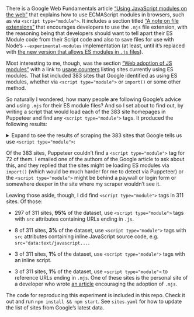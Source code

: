 There is a Google Web Fundamentals article [“Using JavaScript modules on the web”](https://developers.google.com/web/fundamentals/primers/modules) that explains how to use ECMAScript modules in browsers, such as via `<script type="module">`. It includes a section titled [“A note on file extensions”](https://developers.google.com/web/fundamentals/primers/modules#mjs) that encourages developers to use the `.mjs` file extension, with the reasoning being that developers should want to tell apart their ES Module code from their Script code and also to save files for use with Node’s `--experimental-modules` implementation (at least, until it’s replaced with [the new version that allows ES modules in `.js` files](https://github.com/nodejs/modules#current-efforts)).

Most interesting to me, though, was the section [“Web adoption of JS modules”](https://developers.google.com/web/fundamentals/primers/modules#adoption) with a link to [usage counters](https://www.chromestatus.com/metrics/feature/timeline/popularity/2062) listing sites currently using ES modules. That list included 383 sites that Google identified as using ES modules, whether via `<script type="module">` or `import()` or some other method.

So naturally I wondered, how many people are following Google’s advice and using `.mjs` for their ES module files? And so I set about to find out, by writing a script that would load each of the 383 site homepages in Puppeteer and find any `<script type="module">` tags. It produced the following results:

<p><details>

<summary>Expand to see the results of scraping the 383 sites that Google tells us use <code>&lt;script type="module"&gt;</code>:</summary>

  - http://abcdefg123.pixnet.net/

    - `<script src="http://pixgame-asset.pixfs.net/js/v1.5.1/pixgame--modern.min.js" type="module"></script>`

  - http://amypuipui.pixnet.net/

    - `<script src="http://pixgame-asset.pixfs.net/js/v1.5.1/pixgame--modern.min.js" type="module"></script>`

  - http://area51store.co.nz/

    - `<script type="module" src="//cdn.shopify.com/s/files/1/2500/8302/t/5/assets/app.89aded29.js"></script>`

  - http://bosstwo420.pixnet.net/

    - `<script src="https://pixgame-asset.pixfs.net/js/v1.5.1/pixgame--modern.min.js" type="module"></script>`

  - http://candy16899.pixnet.net/

    - `<script src="http://pixgame-asset.pixfs.net/js/v1.5.1/pixgame--modern.min.js" type="module"></script>`

  - http://checkin.costasur.com/

    - (no `<script type="module">` element found)

  - http://colunas.revistaepoca.globo.com/

    - `<script src="https://ogjs.infoglobo.com.br/32/scripts/video-player.js.pagespeed.ce.EJzsa_0hxA.js" type="module"></script>`
    - `<script src="https://ogjs.infoglobo.com.br/32/scripts/people-teasers.js.pagespeed.ce.GUP1g1_WOE.js" type="module"></script>`
    - `<script src="https://ogjs.infoglobo.com.br/32/scripts/photo-gallery-teasers.js.pagespeed.ce.xNszp-iJ2D.js" type="module"></script>`

  - http://dav0611.pixnet.net/

    - `<script src="http://pixgame-asset.pixfs.net/js/v1.5.1/pixgame--modern.min.js" type="module"></script>`

  - http://elevatedgaming.net/

    - (no `<script type="module">` element found)

  - http://flyfei.pixnet.net/

    - `<script src="http://pixgame-asset.pixfs.net/js/v1.5.1/pixgame--modern.min.js" type="module"></script>`

  - http://fruit888.pixnet.net/

    - `<script src="http://pixgame-asset.pixfs.net/js/v1.5.1/pixgame--modern.min.js" type="module"></script>`

  - http://henryzeng.pixnet.net/

    - `<script src="http://pixgame-asset.pixfs.net/js/v1.5.1/pixgame--modern.min.js" type="module"></script>`

  - http://hotels.wakanow.com/

    - (no `<script type="module">` element found)

  - http://hsuanthony.pixnet.net/

    - `<script src="http://pixgame-asset.pixfs.net/js/v1.5.1/pixgame--modern.min.js" type="module"></script>`

  - http://ii520avon.pixnet.net/

    - `<script src="https://pixgame-asset.pixfs.net/js/v1.5.1/pixgame--modern.min.js" type="module"></script>`

  - http://interactives.indystar.com/

    - (no `<script type="module">` element found)

  - http://joliz.pixnet.net/

    - `<script src="http://pixgame-asset.pixfs.net/js/v1.5.1/pixgame--modern.min.js" type="module"></script>`

  - http://kevinijessi.pixnet.net/

    - `<script src="http://pixgame-asset.pixfs.net/js/v1.5.1/pixgame--modern.min.js" type="module"></script>`

  - http://klol.pixnet.net/

    - `<script src="https://pixgame-asset.pixfs.net/js/v1.5.1/pixgame--modern.min.js" type="module"></script>`

  - http://leafelin.pixnet.net/

    - `<script src="http://pixgame-asset.pixfs.net/js/v1.5.1/pixgame--modern.min.js" type="module"></script>`

  - http://limint.pixnet.net/

    - (no `<script type="module">` element found)

  - http://lissam.pixnet.net/

    - `<script src="http://pixgame-asset.pixfs.net/js/v1.5.1/pixgame--modern.min.js" type="module"></script>`

  - http://lucyloveham.pixnet.net/

    - `<script src="http://pixgame-asset.pixfs.net/js/v1.5.1/pixgame--modern.min.js" type="module"></script>`

  - http://momentyet.pixnet.net/

    - `<script src="http://pixgame-asset.pixfs.net/js/v1.5.1/pixgame--modern.min.js" type="module"></script>`

  - http://on9558.pixnet.net/

    - `<script src="http://pixgame-asset.pixfs.net/js/v1.5.1/pixgame--modern.min.js" type="module"></script>`

  - http://oyummy.pixnet.net/

    - `<script src="http://pixgame-asset.pixfs.net/js/v1.5.1/pixgame--modern.min.js" type="module"></script>`

  - http://pekyta.pixnet.net/

    - `<script src="http://pixgame-asset.pixfs.net/js/v1.5.1/pixgame--modern.min.js" type="module"></script>`

  - http://ronald0527.pixnet.net/

    - `<script src="http://pixgame-asset.pixfs.net/js/v1.5.1/pixgame--modern.min.js" type="module"></script>`

  - http://rubieelffie.pixnet.net/

    - `<script src="http://pixgame-asset.pixfs.net/js/v1.5.1/pixgame--modern.min.js" type="module"></script>`

  - http://starzeroman.pixnet.net/

    - `<script src="https://pixgame-asset.pixfs.net/js/v1.5.1/pixgame--modern.min.js" type="module"></script>`

  - http://tony168324.pixnet.net/

    - `<script src="http://pixgame-asset.pixfs.net/js/v1.5.1/pixgame--modern.min.js" type="module"></script>`

  - http://toyangel.pixnet.net/

    - `<script src="http://pixgame-asset.pixfs.net/js/v1.5.1/pixgame--modern.min.js" type="module"></script>`

  - http://womantalk99.pixnet.net/

    - `<script src="http://pixgame-asset.pixfs.net/js/v1.5.1/pixgame--modern.min.js" type="module"></script>`

  - http://www.6play.fr/

    - `<script type="module" src="/vendors-7d1df4e778.bundle.js"></script>`
    - `<script type="module" src="/main-deb6b393c9.bundle.js"></script>`
    - `<script type="module" src="/client-9eb4ac8de1.bundle.js"></script>`

  - http://www.airbnb.ae/

    - `<script defer="defer" src="https://a0.muscache.com/airbnb/static/client/packages/shims_post_modules.bundle-26fb8add.js" type="module"></script>`

  - http://www.airbnb.at/

    - `<script defer="defer" src="https://a0.muscache.com/airbnb/static/client/packages/shims_post_modules.bundle-26fb8add.js" type="module"></script>`

  - http://www.airbnb.be/

    - `<script defer="" src="https://a0.muscache.com/airbnb/static/packages/shims_post_modules-d108c432.js" type="module"></script>`

  - http://www.airbnb.ca/

    - `<script defer="defer" src="https://a0.muscache.com/airbnb/static/client/packages/shims_post_modules.bundle-26fb8add.js" type="module"></script>`

  - http://www.airbnb.cat/

    - `<script defer="defer" src="https://a0.muscache.com/airbnb/static/client/packages/shims_post_modules.bundle-26fb8add.js" type="module"></script>`

  - http://www.airbnb.ch/

    - `<script defer="" src="https://a0.muscache.com/airbnb/static/packages/shims_post_modules-d108c432.js" type="module"></script>`

  - http://www.airbnb.cl/

    - `<script defer="" src="https://a0.muscache.com/airbnb/static/packages/shims_post_modules-d108c432.js" type="module"></script>`

  - http://www.airbnb.co.cr/

    - `<script defer="defer" src="https://a0.muscache.com/airbnb/static/client/packages/shims_post_modules.bundle-26fb8add.js" type="module"></script>`

  - http://www.airbnb.co.id/

    - `<script defer="defer" src="https://a0.muscache.com/airbnb/static/client/packages/shims_post_modules.bundle-26fb8add.js" type="module"></script>`

  - http://www.airbnb.co.in/

    - `<script defer="defer" src="https://a0.muscache.com/airbnb/static/client/packages/shims_post_modules.bundle-26fb8add.js" type="module"></script>`

  - http://www.airbnb.co.kr/

    - `<script defer="defer" src="https://a0.muscache.com/airbnb/static/client/packages/shims_post_modules.bundle-26fb8add.js" type="module"></script>`

  - http://www.airbnb.co.nz/

    - `<script defer="" src="https://a0.muscache.com/airbnb/static/packages/shims_post_modules-d108c432.js" type="module"></script>`

  - http://www.airbnb.co.uk/

    - `<script defer="" src="https://a0.muscache.com/airbnb/static/packages/shims_post_modules-d108c432.js" type="module"></script>`

  - http://www.airbnb.co.ve/

    - `<script defer="defer" src="https://a0.muscache.com/airbnb/static/client/packages/shims_post_modules.bundle-26fb8add.js" type="module"></script>`

  - http://www.airbnb.com.ar/

    - `<script defer="" src="https://a0.muscache.com/airbnb/static/packages/shims_post_modules-d108c432.js" type="module"></script>`

  - http://www.airbnb.com.au/

    - `<script defer="" src="https://a0.muscache.com/airbnb/static/packages/shims_post_modules-d108c432.js" type="module"></script>`

  - http://www.airbnb.com.br/

    - `<script defer="defer" src="https://a0.muscache.com/airbnb/static/client/packages/shims_post_modules.bundle-26fb8add.js" type="module"></script>`

  - http://www.airbnb.com.co/

    - `<script defer="" src="https://a0.muscache.com/airbnb/static/packages/shims_post_modules-d108c432.js" type="module"></script>`

  - http://www.airbnb.com.hk/

    - `<script defer="defer" src="https://a0.muscache.com/airbnb/static/client/packages/shims_post_modules.bundle-26fb8add.js" type="module"></script>`

  - http://www.airbnb.com.mt/

    - `<script defer="defer" src="https://a0.muscache.com/airbnb/static/client/packages/shims_post_modules.bundle-26fb8add.js" type="module"></script>`

  - http://www.airbnb.com.my/

    - `<script defer="" src="https://a0.muscache.com/airbnb/static/packages/shims_post_modules-d108c432.js" type="module"></script>`

  - http://www.airbnb.com.pe/

    - `<script defer="defer" src="https://a0.muscache.com/airbnb/static/client/packages/shims_post_modules.bundle-26fb8add.js" type="module"></script>`

  - http://www.airbnb.com.sg/

    - `<script defer="" src="https://a0.muscache.com/airbnb/static/packages/shims_post_modules-d108c432.js" type="module"></script>`

  - http://www.airbnb.com.tr/

    - `<script defer="defer" src="https://a0.muscache.com/airbnb/static/client/packages/shims_post_modules.bundle-26fb8add.js" type="module"></script>`

  - http://www.airbnb.com.tw/

    - `<script defer="defer" src="https://a0.muscache.com/airbnb/static/client/packages/shims_post_modules.bundle-26fb8add.js" type="module"></script>`

  - http://www.airbnb.com/

    - `<script defer="defer" src="https://a0.muscache.com/airbnb/static/client/packages/shims_post_modules.bundle-26fb8add.js" type="module"></script>`

  - http://www.airbnb.cz/

    - `<script defer="defer" src="https://a0.muscache.com/airbnb/static/client/packages/shims_post_modules.bundle-26fb8add.js" type="module"></script>`

  - http://www.airbnb.de/

    - `<script defer="" src="https://a0.muscache.com/airbnb/static/packages/shims_post_modules-d108c432.js" type="module"></script>`

  - http://www.airbnb.dk/

    - `<script defer="" src="https://a0.muscache.com/airbnb/static/packages/shims_post_modules-d108c432.js" type="module"></script>`

  - http://www.airbnb.es/

    - `<script defer="defer" src="https://a0.muscache.com/airbnb/static/client/packages/shims_post_modules.bundle-26fb8add.js" type="module"></script>`

  - http://www.airbnb.fi/

    - `<script defer="" src="https://a0.muscache.com/airbnb/static/packages/shims_post_modules-d108c432.js" type="module"></script>`

  - http://www.airbnb.fr/

    - `<script defer="" src="https://a0.muscache.com/airbnb/static/packages/shims_post_modules-d108c432.js" type="module"></script>`

  - http://www.airbnb.gr/

    - `<script defer="defer" src="https://a0.muscache.com/airbnb/static/client/packages/shims_post_modules.bundle-26fb8add.js" type="module"></script>`

  - http://www.airbnb.hu/

    - `<script defer="defer" src="https://a0.muscache.com/airbnb/static/client/packages/shims_post_modules.bundle-26fb8add.js" type="module"></script>`

  - http://www.airbnb.ie/

    - `<script defer="defer" src="https://a0.muscache.com/airbnb/static/client/packages/shims_post_modules.bundle-26fb8add.js" type="module"></script>`

  - http://www.airbnb.it/

    - `<script defer="defer" src="https://a0.muscache.com/airbnb/static/client/packages/shims_post_modules.bundle-26fb8add.js" type="module"></script>`

  - http://www.airbnb.jp/

    - `<script defer="" src="https://a0.muscache.com/airbnb/static/packages/shims_post_modules-d108c432.js" type="module"></script>`

  - http://www.airbnb.mx/

    - `<script defer="defer" src="https://a0.muscache.com/airbnb/static/client/packages/shims_post_modules.bundle-26fb8add.js" type="module"></script>`

  - http://www.airbnb.nl/

    - `<script defer="defer" src="https://a0.muscache.com/airbnb/static/client/packages/shims_post_modules.bundle-26fb8add.js" type="module"></script>`

  - http://www.airbnb.no/

    - `<script defer="defer" src="https://a0.muscache.com/airbnb/static/client/packages/shims_post_modules.bundle-26fb8add.js" type="module"></script>`

  - http://www.airbnb.pl/

    - `<script defer="defer" src="https://a0.muscache.com/airbnb/static/client/packages/shims_post_modules.bundle-26fb8add.js" type="module"></script>`

  - http://www.airbnb.pt/

    - `<script defer="" src="https://a0.muscache.com/airbnb/static/packages/shims_post_modules-d108c432.js" type="module"></script>`

  - http://www.airbnb.ru/

    - `<script defer="defer" src="https://a0.muscache.com/airbnb/static/client/packages/shims_post_modules.bundle-26fb8add.js" type="module"></script>`

  - http://www.airbnb.se/

    - `<script defer="defer" src="https://a0.muscache.com/airbnb/static/client/packages/shims_post_modules.bundle-26fb8add.js" type="module"></script>`

  - http://www.airbnbchina.cn/

    - `<script defer="defer" src="https://a0.muscache.com/airbnb/static/client/packages/shims_post_modules.bundle-26fb8add.js" type="module"></script>`

  - http://www.allthemoms.com/

    - (no `<script type="module">` element found)

  - http://www.azcentral.com/

    - (no `<script type="module">` element found)

  - http://www.baiwang.com.cn/

    - (no `<script type="module">` element found)

  - http://www.beeldengeluid.nl/

    - `<script type="module" async="" src="/themes/bg_theme/assets/js/main-es.js?wRJg6QVeAjWJL0CbRmFnfvlVELCO1v-HJ3q0p1zvxM1G5n8YVqleZGrbGUa_vbQJWm1SpZBFFw"></script>`

  - http://www.caller.com/

    - (no `<script type="module">` element found)

  - http://www.citizen-times.com/

    - (no `<script type="module">` element found)

  - http://www.clarionledger.com/

    - (no `<script type="module">` element found)

  - http://www.coop.no/

    - `<script src="/assets/scripts/esm/coop-no.js?c6a31cec8149721e9f4bd82e5efaaa12" type="module"></script>`

  - http://www.courier-journal.com/

    - (no `<script type="module">` element found)

  - http://www.courierpostonline.com/

    - (no `<script type="module">` element found)

  - http://www.dailyrecord.com/

    - (no `<script type="module">` element found)

  - http://www.debijenkorf.be/

    - (no `<script type="module">` element found)

  - http://www.debijenkorf.nl/

    - (no `<script type="module">` element found)

  - http://www.delmarvanow.com/

    - (no `<script type="module">` element found)

  - http://www.detroitnews.com/

    - (no `<script type="module">` element found)

  - http://www.dnj.com/

    - (no `<script type="module">` element found)

  - http://www.erstegroup.com/

    - `<script type="module" crossorigin="use-credentials" src="/etc/designs/gem/themes/js/build/vendors~main.cc9ce38795b4bfc12b66.min.js"></script>`
    - `<script type="module" crossorigin="use-credentials" src="/etc/designs/gem/themes/js/build/main.0c953b05ca6f999e91ef.min.js"></script>`

  - http://www.ffdy.cc/

    - (no `<script type="module">` element found)

  - http://www.fleetwaytravel.com/

    - `<script src="https://unpkg.com/ts-search-stencil/dist/search/search.wvrpvjqx.js" type="module" crossorigin="true" data-resources-url="https://unpkg.com/ts-search-stencil/dist/search/" data-namespace="search"></script>`

  - http://www.flip.lease/

    - `<script src="https://cdn.flip.lease/js/modules.ccff86991519b2efbe92.js" crossorigin="true" type="module"></script>`

  - http://www.floridatoday.com/

    - (no `<script type="module">` element found)

  - http://www.freep.com/

    - (no `<script type="module">` element found)

  - http://www.greatfallstribune.com/

    - (no `<script type="module">` element found)

  - http://www.hehesheng.com/

    - (no `<script type="module">` element found)

  - http://www.holonis.com/

    - (no `<script type="module">` element found)

  - http://www.html5test.com/

    - `<script type="module" src="data:text/javascript;charset=utf-8,var test_module_scope = true; window.callback_016422(typeof window.test_module_scope === 'undefined')"></script>`

  - http://www.idealo.es/

    - (no `<script type="module">` element found)

  - http://www.ionic.io/

    - `<script src="https://ionicframework.com/js/stencil/ionic-site-components/ionic-site-components.1nlvmivv.js" type="module" crossorigin="true" data-resources-url="https://ionicframework.com/js/stencil/ionic-site-components/" data-namespace="ionic-site-components"></script>`

  - http://www.jslint.com/

    - `<script src="./browser.js" type="module"></script>`

  - http://www.jsonline.com/

    - (no `<script type="module">` element found)

  - http://www.kitsapsun.com/

    - (no `<script type="module">` element found)

  - http://www.knoxnews.com/

    - (no `<script type="module">` element found)

  - http://www.lansingstatejournal.com/

    - (no `<script type="module">` element found)

  - http://www.lcsun-news.com/

    - (no `<script type="module">` element found)

  - http://www.linerider.com/

    - `<script type="module" src="/_v1504.8/main.js" crossorigin=""></script>`

  - http://www.m6.fr/

    - `<script type="module" src="/vendors-7d1df4e778.bundle.js"></script>`
    - `<script type="module" src="/main-deb6b393c9.bundle.js"></script>`
    - `<script type="module" src="/client-9eb4ac8de1.bundle.js"></script>`

  - http://www.m6replay.fr/

    - `<script type="module" src="/vendors-7d1df4e778.bundle.js"></script>`
    - `<script type="module" src="/main-deb6b393c9.bundle.js"></script>`
    - `<script type="module" src="/client-9eb4ac8de1.bundle.js"></script>`

  - http://www.mydriver.com/

    - `<script src="/build/app/app.oblvknyz.js" type="module" crossorigin="true" data-resources-url="/build/app/" data-namespace="app"></script>`
    - `<script src="/build/app/app.oblvknyz.js" type="module" crossorigin="true" data-resources-url="/build/app/" data-namespace="app"></script>`

  - http://www.naturalstacks.com/

    - `<script type="module">
  fetch('https://geoip.nekudo.com/api/')
  .then(res => res.json())
  .then(data => {
    const country = data.country.code
    const d = document
    const template = d.querySelector('#shipping-template')
    const target = d.querySelector('#shipping-target')
    const cash = template.content.querySelector('.cash')

    const OVER100 = [
      'US',
    ]

    const OVER150 = [
      'CA',
      'DK',
      'FI',
      'FR',
      'DE',
      'IS',
      'JP',
      'LU',
      'PT',
      'AE',
      'GB',
    ]

    const isIn100 = OVER100.includes(country)
    const isIn150 = OVER150.includes(country)

    if (isIn100) {
      cash.innerHTML = '100'
      target.innerHTML = template.innerHTML
    }

    if (isIn150) {
      cash.innerHTML = '150'
      target.innerHTML = template.innerHTML
    }
  })
</script>`

  - http://www.news-leader.com/

    - (no `<script type="module">` element found)

  - http://www.northjersey.com/

    - (no `<script type="module">` element found)

  - http://www.ozap.com/

    - (no `<script type="module">` element found)

  - http://www.pal-item.com/

    - (no `<script type="module">` element found)

  - http://www.paris-premiere.fr/

    - `<script type="module" src="/vendors-7d1df4e778.bundle.js"></script>`
    - `<script type="module" src="/main-deb6b393c9.bundle.js"></script>`
    - `<script type="module" src="/client-9eb4ac8de1.bundle.js"></script>`

  - http://www.philipwalton.com/

    - `<script type="module" src="/static/runtime-2bce96b50e.mjs"></script>`
    - `<script type="module" src="/static/npm.autotrack-2af34a4235.mjs"></script>`
    - `<script type="module" src="/static/npm.dom-utils-9b2c74cd1c.mjs"></script>`
    - `<script type="module" src="/static/npm.idlize-9b4800511a.mjs"></script>`
    - `<script type="module" src="/static/npm.workbox-core-3fa12b3991.mjs"></script>`
    - `<script type="module" src="/static/npm.workbox-window-1e3e0b0968.mjs"></script>`
    - `<script type="module" src="/static/main-7158e0ae4b.mjs"></script>`

  - http://www.pressconnects.com/

    - (no `<script type="module">` element found)

  - http://www.reporternews.com/

    - (no `<script type="module">` element found)

  - http://www.rgj.com/

    - (no `<script type="module">` element found)

  - http://www.s-mxs.net/

    - `<script type="module" crossorigin="use-credentials" src="/etc/designs/gem/themes/js/build/vendors~main.cc9ce38795b4bfc12b66.min.js"></script>`
    - `<script type="module" crossorigin="use-credentials" src="/etc/designs/gem/themes/js/build/main.0c953b05ca6f999e91ef.min.js"></script>`

  - http://www.screets.org/

    - (no `<script type="module">` element found)

  - http://www.shreveporttimes.com/

    - (no `<script type="module">` element found)

  - http://www.slsp.sk/

    - `<script type="module" crossorigin="use-credentials" src="/etc/designs/gem/themes/js/build/vendors~main.cc9ce38795b4bfc12b66.min.js"></script>`
    - `<script type="module" crossorigin="use-credentials" src="/etc/designs/gem/themes/js/build/main.0c953b05ca6f999e91ef.min.js"></script>`

  - http://www.songsterr.com/

    - (no `<script type="module">` element found)

  - http://www.srw.cn/

    - (no `<script type="module">` element found)

  - http://www.tennessean.com/

    - (no `<script type="module">` element found)

  - http://www.theadvertiser.com/

    - (no `<script type="module">` element found)

  - http://www.thenews-messenger.com/

    - (no `<script type="module">` element found)

  - http://www.thenewsstar.com/

    - (no `<script type="module">` element found)

  - http://www.theoutline.com/

    - `<script type="module">
  amplitude.getInstance().identify(new amplitude.Identify().set("has_es_modules", true));
</script>`

  - http://www.tim.pl/

    - (no `<script type="module">` element found)

  - http://www.vcstar.com/

    - (no `<script type="module">` element found)

  - http://www.videoland.com/

    - (no `<script type="module">` element found)

  - http://www.wetransfer.com/

    - (no `<script type="module">` element found)

  - http://www.winmpg.com/

    - (no `<script type="module">` element found)

  - http://www.ydr.com/

    - (no `<script type="module">` element found)

  - http://www.yinyuezj.com/

    - (no `<script type="module">` element found)

  - http://www.yorkdispatch.com/

    - (no `<script type="module">` element found)

  - http://www.zuowen.com/

    - (no `<script type="module">` element found)

  - https://a508640.pixnet.net/

    - `<script src="http://pixgame-asset.pixfs.net/js/v1.5.1/pixgame--modern.min.js" type="module"></script>`

  - https://aaa6642orz.pixnet.net/

    - `<script src="http://pixgame-asset.pixfs.net/js/v1.5.1/pixgame--modern.min.js" type="module"></script>`

  - https://ahu123.pixnet.net/

    - `<script src="http://pixgame-asset.pixfs.net/js/v1.5.1/pixgame--modern.min.js" type="module"></script>`

  - https://alfalfa.pixnet.net/

    - `<script src="http://pixgame-asset.pixfs.net/js/v1.5.1/pixgame--modern.min.js" type="module"></script>`

  - https://alley7.pixnet.net/

    - `<script src="http://pixgame-asset.pixfs.net/js/v1.5.1/pixgame--modern.min.js" type="module"></script>`

  - https://amp.courierpostonline.com/

    - `<script type="module" src="https://cpt-static.gannettdigital.com/universal-web-client/master/latest/core/scripts/gallium.js" rel="preload"></script>`

  - https://amp.delawareonline.com/

    - `<script type="module" src="https://cpt-static.gannettdigital.com/universal-web-client/master/latest/core/scripts/gallium.js" rel="preload"></script>`

  - https://amp.jconline.com/

    - `<script type="module" src="https://cpt-static.gannettdigital.com/universal-web-client/master/latest/core/scripts/gallium.js" rel="preload"></script>`

  - https://amp.news-press.com/

    - `<script type="module" src="https://cpt-static.gannettdigital.com/universal-web-client/master/latest/core/scripts/gallium.js" rel="preload"></script>`

  - https://amp.statesmanjournal.com/

    - `<script type="module" src="https://cpt-static.gannettdigital.com/universal-web-client/master/latest/core/scripts/gallium.js" rel="preload"></script>`

  - https://amp.stevenspointjournal.com/

    - `<script type="module" src="https://cpt-static.gannettdigital.com/universal-web-client/master/latest/core/scripts/gallium.js" rel="preload"></script>`

  - https://arsablue.pixnet.net/

    - `<script src="https://pixgame-asset.pixfs.net/js/v1.5.1/pixgame--modern.min.js" type="module"></script>`

  - https://bassy5292.pixnet.net/

    - `<script src="http://pixgame-asset.pixfs.net/js/v1.5.1/pixgame--modern.min.js" type="module"></script>`

  - https://bbclub.pixnet.net/

    - `<script src="http://pixgame-asset.pixfs.net/js/v1.5.1/pixgame--modern.min.js" type="module"></script>`

  - https://bcone2007.pixnet.net/

    - `<script src="http://pixgame-asset.pixfs.net/js/v1.5.1/pixgame--modern.min.js" type="module"></script>`

  - https://bj.xzl.anjuke.com/

    - `<script type="module" src="data:text/javascript;charset=utf-8,var test_module_scope = true; window.callback_0b58e1(typeof window.test_module_scope === 'undefined')"></script>`

  - https://bootscat.pixnet.net/

    - `<script src="http://pixgame-asset.pixfs.net/js/v1.5.1/pixgame--modern.min.js" type="module"></script>`

  - https://budai.pixnet.net/

    - `<script src="http://pixgame-asset.pixfs.net/js/v1.5.1/pixgame--modern.min.js" type="module"></script>`

  - https://c908022002.pixnet.net/

    - `<script src="http://pixgame-asset.pixfs.net/js/v1.5.1/pixgame--modern.min.js" type="module"></script>`

  - https://caioyishan.pixnet.net/

    - `<script src="https://pixgame-asset.pixfs.net/js/v1.5.1/pixgame--modern.min.js" type="module"></script>`

  - https://candy20111111.pixnet.net/

    - `<script src="http://pixgame-asset.pixfs.net/js/v1.5.1/pixgame--modern.min.js" type="module"></script>`

  - https://cartoon0413.pixnet.net/

    - `<script src="http://pixgame-asset.pixfs.net/js/v1.5.1/pixgame--modern.min.js" type="module"></script>`

  - https://cate824.pixnet.net/

    - `<script src="http://pixgame-asset.pixfs.net/js/v1.5.1/pixgame--modern.min.js" type="module"></script>`

  - https://catty1107.pixnet.net/

    - `<script src="http://pixgame-asset.pixfs.net/js/v1.5.1/pixgame--modern.min.js" type="module"></script>`

  - https://cd.news.anjuke.com/

    - `<script type="module" src="data:text/javascript;charset=utf-8,var test_module_scope = true; window.callback_02c1d4(typeof window.test_module_scope === 'undefined')"></script>`

  - https://cerberusrei.pixnet.net/

    - `<script src="http://pixgame-asset.pixfs.net/js/v1.5.1/pixgame--modern.min.js" type="module"></script>`

  - https://charlien.pixnet.net/

    - `<script src="http://pixgame-asset.pixfs.net/js/v1.5.1/pixgame--modern.min.js" type="module"></script>`

  - https://charmmykittybao.pixnet.net/

    - `<script src="http://pixgame-asset.pixfs.net/js/v1.5.1/pixgame--modern.min.js" type="module"></script>`

  - https://checkchecknote.pixnet.net/

    - `<script src="http://pixgame-asset.pixfs.net/js/v1.5.1/pixgame--modern.min.js" type="module"></script>`

  - https://chenminghsien.pixnet.net/

    - `<script src="http://pixgame-asset.pixfs.net/js/v1.5.1/pixgame--modern.min.js" type="module"></script>`

  - https://chiablog.pixnet.net/

    - `<script src="http://pixgame-asset.pixfs.net/js/v1.5.1/pixgame--modern.min.js" type="module"></script>`

  - https://chiaheng423.pixnet.net/

    - `<script src="http://pixgame-asset.pixfs.net/js/v1.5.1/pixgame--modern.min.js" type="module"></script>`

  - https://chiayi527.pixnet.net/

    - `<script src="http://pixgame-asset.pixfs.net/js/v1.5.1/pixgame--modern.min.js" type="module"></script>`

  - https://chichi54777.pixnet.net/

    - `<script src="http://pixgame-asset.pixfs.net/js/v1.5.1/pixgame--modern.min.js" type="module"></script>`

  - https://chihlee8182.pixnet.net/

    - `<script src="http://pixgame-asset.pixfs.net/js/v1.5.1/pixgame--modern.min.js" type="module"></script>`

  - https://cho86521523.pixnet.net/

    - `<script src="http://pixgame-asset.pixfs.net/js/v1.5.1/pixgame--modern.min.js" type="module"></script>`

  - https://chris0933570099.pixnet.net/

    - `<script src="http://pixgame-asset.pixfs.net/js/v1.5.1/pixgame--modern.min.js" type="module"></script>`

  - https://chuanstudio.pixnet.net/

    - `<script src="http://pixgame-asset.pixfs.net/js/v1.5.1/pixgame--modern.min.js" type="module"></script>`

  - https://chy5433.pixnet.net/

    - `<script src="http://pixgame-asset.pixfs.net/js/v1.5.1/pixgame--modern.min.js" type="module"></script>`

  - https://clairegarden.pixnet.net/

    - `<script src="http://pixgame-asset.pixfs.net/js/v1.5.1/pixgame--modern.min.js" type="module"></script>`

  - https://cleansingoil99.pixnet.net/

    - `<script src="http://pixgame-asset.pixfs.net/js/v1.5.1/pixgame--modern.min.js" type="module"></script>`

  - https://cq.zu.anjuke.com/

    - `<script type="module" src="data:text/javascript;charset=utf-8,var test_module_scope = true; window.callback_eeb526(typeof window.test_module_scope === 'undefined')"></script>`

  - https://ctfa74.pixnet.net/

    - `<script src="https://pixgame-asset.pixfs.net/js/v1.5.1/pixgame--modern.min.js" type="module"></script>`

  - https://cwleevivian.pixnet.net/

    - `<script src="http://pixgame-asset.pixfs.net/js/v1.5.1/pixgame--modern.min.js" type="module"></script>`

  - https://cynthiach.pixnet.net/

    - `<script src="http://pixgame-asset.pixfs.net/js/v1.5.1/pixgame--modern.min.js" type="module"></script>`

  - https://daniel1974.pixnet.net/

    - `<script src="http://pixgame-asset.pixfs.net/js/v1.5.1/pixgame--modern.min.js" type="module"></script>`

  - https://darknight0425.pixnet.net/

    - `<script src="http://pixgame-asset.pixfs.net/js/v1.5.1/pixgame--modern.min.js" type="module"></script>`

  - https://dawogroup.pixnet.net/

    - `<script src="http://pixgame-asset.pixfs.net/js/v1.5.1/pixgame--modern.min.js" type="module"></script>`

  - https://daxdemi.pixnet.net/

    - `<script src="http://pixgame-asset.pixfs.net/js/v1.5.1/pixgame--modern.min.js" type="module"></script>`

  - https://dayyu0103.pixnet.net/

    - `<script src="http://pixgame-asset.pixfs.net/js/v1.5.1/pixgame--modern.min.js" type="module"></script>`

  - https://dreamyeh.pixnet.net/

    - `<script src="http://pixgame-asset.pixfs.net/js/v1.5.1/pixgame--modern.min.js" type="module"></script>`

  - https://drmoremore.pixnet.net/

    - `<script src="http://pixgame-asset.pixfs.net/js/v1.5.1/pixgame--modern.min.js" type="module"></script>`

  - https://earl.pixnet.net/

    - `<script src="http://pixgame-asset.pixfs.net/js/v1.5.1/pixgame--modern.min.js" type="module"></script>`

  - https://edastyle.pixnet.net/

    - `<script src="http://pixgame-asset.pixfs.net/js/v1.5.1/pixgame--modern.min.js" type="module"></script>`

  - https://edc1014073.pixnet.net/

    - `<script src="https://pixgame-asset.pixfs.net/js/v1.5.1/pixgame--modern.min.js" type="module"></script>`

  - https://edesk9.pixnet.net/

    - `<script src="http://pixgame-asset.pixfs.net/js/v1.5.1/pixgame--modern.min.js" type="module"></script>`

  - https://elaine407.pixnet.net/

    - `<script src="http://pixgame-asset.pixfs.net/js/v1.5.1/pixgame--modern.min.js" type="module"></script>`

  - https://elletsuei.pixnet.net/

    - `<script src="http://pixgame-asset.pixfs.net/js/v1.5.1/pixgame--modern.min.js" type="module"></script>`

  - https://es.airbnb.com/

    - `<script defer="defer" src="https://a0.muscache.com/airbnb/static/client/packages/shims_post_modules.bundle-26fb8add.js" type="module"></script>`

  - https://esansan.pixnet.net/

    - `<script src="http://pixgame-asset.pixfs.net/js/v1.5.1/pixgame--modern.min.js" type="module"></script>`

  - https://eu.indystar.com/

    - (no `<script type="module">` element found)

  - https://eu.knoxnews.com/

    - (no `<script type="module">` element found)

  - https://faifan.pixnet.net/

    - `<script src="http://pixgame-asset.pixfs.net/js/v1.5.1/pixgame--modern.min.js" type="module"></script>`

  - https://fairydolls.pixnet.net/

    - `<script src="http://pixgame-asset.pixfs.net/js/v1.5.1/pixgame--modern.min.js" type="module"></script>`

  - https://fanny4lin.pixnet.net/

    - `<script src="http://pixgame-asset.pixfs.net/js/v1.5.1/pixgame--modern.min.js" type="module"></script>`

  - https://fennitw.pixnet.net/

    - `<script src="http://pixgame-asset.pixfs.net/js/v1.5.1/pixgame--modern.min.js" type="module"></script>`

  - https://fian628.pixnet.net/

    - `<script src="http://pixgame-asset.pixfs.net/js/v1.5.1/pixgame--modern.min.js" type="module"></script>`

  - https://firstdream1230.pixnet.net/

    - `<script src="http://pixgame-asset.pixfs.net/js/v1.5.1/pixgame--modern.min.js" type="module"></script>`

  - https://floralin0411.pixnet.net/

    - `<script src="http://pixgame-asset.pixfs.net/js/v1.5.1/pixgame--modern.min.js" type="module"></script>`

  - https://foshan.anjuke.com/

    - `<script type="module" src="data:text/javascript;charset=utf-8,var test_module_scope = true; window.callback_df596a(typeof window.test_module_scope === 'undefined')"></script>`

  - https://fpsdrlee.pixnet.net/

    - `<script src="http://pixgame-asset.pixfs.net/js/v1.5.1/pixgame--modern.min.js" type="module"></script>`

  - https://g443237.pixnet.net/

    - `<script src="http://pixgame-asset.pixfs.net/js/v1.5.1/pixgame--modern.min.js" type="module"></script>`

  - https://gameurlife.pixnet.net/

    - `<script src="http://pixgame-asset.pixfs.net/js/v1.5.1/pixgame--modern.min.js" type="module"></script>`

  - https://glenda0430s.pixnet.net/

    - `<script src="http://pixgame-asset.pixfs.net/js/v1.5.1/pixgame--modern.min.js" type="module"></script>`

  - https://gn10202000.pixnet.net/

    - `<script src="http://pixgame-asset.pixfs.net/js/v1.5.1/pixgame--modern.min.js" type="module"></script>`

  - https://gratefulgrowers.pixnet.net/

    - `<script src="https://pixgame-asset.pixfs.net/js/v1.5.1/pixgame--modern.min.js" type="module"></script>`

  - https://gsctw.pixnet.net/

    - `<script src="http://pixgame-asset.pixfs.net/js/v1.5.1/pixgame--modern.min.js" type="module"></script>`

  - https://guodegang.pixnet.net/

    - `<script src="http://pixgame-asset.pixfs.net/js/v1.5.1/pixgame--modern.min.js" type="module"></script>`

  - https://han5638.pixnet.net/

    - `<script src="https://pixgame-asset.pixfs.net/js/v1.5.1/pixgame--modern.min.js" type="module"></script>`

  - https://happinessclean.pixnet.net/

    - `<script src="http://pixgame-asset.pixfs.net/js/v1.5.1/pixgame--modern.min.js" type="module"></script>`

  - https://harrywu714.pixnet.net/

    - `<script src="http://pixgame-asset.pixfs.net/js/v1.5.1/pixgame--modern.min.js" type="module"></script>`

  - https://heide0530.pixnet.net/

    - `<script src="http://pixgame-asset.pixfs.net/js/v1.5.1/pixgame--modern.min.js" type="module"></script>`

  - https://herballey.pixnet.net/

    - `<script src="http://pixgame-asset.pixfs.net/js/v1.5.1/pixgame--modern.min.js" type="module"></script>`

  - https://hogantai.pixnet.net/

    - `<script src="http://pixgame-asset.pixfs.net/js/v1.5.1/pixgame--modern.min.js" type="module"></script>`

  - https://honey520chu.pixnet.net/

    - `<script src="http://pixgame-asset.pixfs.net/js/v1.5.1/pixgame--modern.min.js" type="module"></script>`

  - https://hong64.pixnet.net/

    - `<script src="http://pixgame-asset.pixfs.net/js/v1.5.1/pixgame--modern.min.js" type="module"></script>`

  - https://hotnewsla.pixnet.net/

    - `<script src="http://pixgame-asset.pixfs.net/js/v1.5.1/pixgame--modern.min.js" type="module"></script>`

  - https://htt0828.pixnet.net/

    - `<script src="http://pixgame-asset.pixfs.net/js/v1.5.1/pixgame--modern.min.js" type="module"></script>`

  - https://hueitzi.pixnet.net/

    - `<script src="http://pixgame-asset.pixfs.net/js/v1.5.1/pixgame--modern.min.js" type="module"></script>`

  - https://iambp6.pixnet.net/

    - `<script src="http://pixgame-asset.pixfs.net/js/v1.5.1/pixgame--modern.min.js" type="module"></script>`

  - https://icypenguin.pixnet.net/

    - `<script src="http://pixgame-asset.pixfs.net/js/v1.5.1/pixgame--modern.min.js" type="module"></script>`

  - https://istory.pixnet.net/

    - `<script src="http://pixgame-asset.pixfs.net/js/v1.5.1/pixgame--modern.min.js" type="module"></script>`

  - https://jakonson.pixnet.net/

    - `<script src="http://pixgame-asset.pixfs.net/js/v1.5.1/pixgame--modern.min.js" type="module"></script>`

  - https://jamesman0314.pixnet.net/

    - `<script src="http://pixgame-asset.pixfs.net/js/v1.5.1/pixgame--modern.min.js" type="module"></script>`

  - https://jamieyhlin.pixnet.net/

    - `<script src="http://pixgame-asset.pixfs.net/js/v1.5.1/pixgame--modern.min.js" type="module"></script>`

  - https://janjenglyan.pixnet.net/

    - `<script src="http://pixgame-asset.pixfs.net/js/v1.5.1/pixgame--modern.min.js" type="module"></script>`

  - https://jlcforever.pixnet.net/

    - `<script src="http://pixgame-asset.pixfs.net/js/v1.5.1/pixgame--modern.min.js" type="module"></script>`

  - https://jubyjuby827.pixnet.net/

    - `<script src="http://pixgame-asset.pixfs.net/js/v1.5.1/pixgame--modern.min.js" type="module"></script>`

  - https://k7073835.pixnet.net/

    - `<script src="https://pixgame-asset.pixfs.net/js/v1.5.1/pixgame--modern.min.js" type="module"></script>`

  - https://kaelayjc.pixnet.net/

    - `<script src="http://pixgame-asset.pixfs.net/js/v1.5.1/pixgame--modern.min.js" type="module"></script>`

  - https://kanemoto.pixnet.net/

    - `<script src="http://pixgame-asset.pixfs.net/js/v1.5.1/pixgame--modern.min.js" type="module"></script>`

  - https://kellyku.pixnet.net/

    - `<script src="http://pixgame-asset.pixfs.net/js/v1.5.1/pixgame--modern.min.js" type="module"></script>`

  - https://kolassa62349.pixnet.net/

    - `<script src="http://pixgame-asset.pixfs.net/js/v1.5.1/pixgame--modern.min.js" type="module"></script>`

  - https://kookaihsu.pixnet.net/

    - `<script src="http://pixgame-asset.pixfs.net/js/v1.5.1/pixgame--modern.min.js" type="module"></script>`

  - https://krundou.pixnet.net/

    - `<script src="http://pixgame-asset.pixfs.net/js/v1.5.1/pixgame--modern.min.js" type="module"></script>`

  - https://ks.anjuke.com/

    - `<script type="module" src="data:text/javascript;charset=utf-8,var test_module_scope = true; window.callback_98f0fc(typeof window.test_module_scope === 'undefined')"></script>`

  - https://l5047.pixnet.net/

    - `<script src="https://pixgame-asset.pixfs.net/js/v1.5.1/pixgame--modern.min.js" type="module"></script>`

  - https://lalasan13.pixnet.net/

    - `<script src="http://pixgame-asset.pixfs.net/js/v1.5.1/pixgame--modern.min.js" type="module"></script>`

  - https://lancechuang.pixnet.net/

    - `<script src="http://pixgame-asset.pixfs.net/js/v1.5.1/pixgame--modern.min.js" type="module"></script>`

  - https://lilyri.pixnet.net/

    - `<script src="http://pixgame-asset.pixfs.net/js/v1.5.1/pixgame--modern.min.js" type="module"></script>`

  - https://lin6721.pixnet.net/

    - `<script src="http://pixgame-asset.pixfs.net/js/v1.5.1/pixgame--modern.min.js" type="module"></script>`

  - https://linneil.pixnet.net/

    - `<script src="https://pixgame-asset.pixfs.net/js/v1.5.1/pixgame--modern.min.js" type="module"></script>`

  - https://linwenpin.pixnet.net/

    - `<script src="http://pixgame-asset.pixfs.net/js/v1.5.1/pixgame--modern.min.js" type="module"></script>`

  - https://lisa0205.pixnet.net/

    - `<script src="http://pixgame-asset.pixfs.net/js/v1.5.1/pixgame--modern.min.js" type="module"></script>`

  - https://liswn.pixnet.net/

    - `<script src="http://pixgame-asset.pixfs.net/js/v1.5.1/pixgame--modern.min.js" type="module"></script>`

  - https://litbee.pixnet.net/

    - `<script src="http://pixgame-asset.pixfs.net/js/v1.5.1/pixgame--modern.min.js" type="module"></script>`

  - https://liyiting1011.pixnet.net/

    - `<script src="http://pixgame-asset.pixfs.net/js/v1.5.1/pixgame--modern.min.js" type="module"></script>`

  - https://lizika183.pixnet.net/

    - `<script src="http://pixgame-asset.pixfs.net/js/v1.5.1/pixgame--modern.min.js" type="module"></script>`

  - https://love87142.pixnet.net/

    - `<script src="http://pixgame-asset.pixfs.net/js/v1.5.1/pixgame--modern.min.js" type="module"></script>`

  - https://luocm1028.pixnet.net/

    - `<script src="http://pixgame-asset.pixfs.net/js/v1.5.1/pixgame--modern.min.js" type="module"></script>`

  - https://m1a2444.pixnet.net/

    - `<script src="http://pixgame-asset.pixfs.net/js/v1.5.1/pixgame--modern.min.js" type="module"></script>`

  - https://ma26324801.pixnet.net/

    - `<script src="http://pixgame-asset.pixfs.net/js/v1.5.1/pixgame--modern.min.js" type="module"></script>`

  - https://master5808.pixnet.net/

    - `<script src="http://pixgame-asset.pixfs.net/js/v1.5.1/pixgame--modern.min.js" type="module"></script>`

  - https://mebyliao.pixnet.net/

    - `<script src="http://pixgame-asset.pixfs.net/js/v1.5.1/pixgame--modern.min.js" type="module"></script>`

  - https://mhchiu2.pixnet.net/

    - `<script src="http://pixgame-asset.pixfs.net/js/v1.5.1/pixgame--modern.min.js" type="module"></script>`

  - https://miasoq.pixnet.net/

    - `<script src="http://pixgame-asset.pixfs.net/js/v1.5.1/pixgame--modern.min.js" type="module"></script>`

  - https://midmid22.pixnet.net/

    - `<script src="http://pixgame-asset.pixfs.net/js/v1.5.1/pixgame--modern.min.js" type="module"></script>`

  - https://min8455045.pixnet.net/

    - `<script src="https://pixgame-asset.pixfs.net/js/v1.5.1/pixgame--modern.min.js" type="module"></script>`

  - https://misssunnyegg.pixnet.net/

    - `<script src="http://pixgame-asset.pixfs.net/js/v1.5.1/pixgame--modern.min.js" type="module"></script>`

  - https://mrmark1998.pixnet.net/

    - `<script src="https://pixgame-asset.pixfs.net/js/v1.5.1/pixgame--modern.min.js" type="module"></script>`

  - https://mskelly.pixnet.net/

    - `<script src="http://pixgame-asset.pixfs.net/js/v1.5.1/pixgame--modern.min.js" type="module"></script>`

  - https://mw520.pixnet.net/

    - `<script src="http://pixgame-asset.pixfs.net/js/v1.5.1/pixgame--modern.min.js" type="module"></script>`

  - https://myswallownet.pixnet.net/

    - `<script src="http://pixgame-asset.pixfs.net/js/v1.5.1/pixgame--modern.min.js" type="module"></script>`

  - https://natsumi901117.pixnet.net/

    - `<script src="http://pixgame-asset.pixfs.net/js/v1.5.1/pixgame--modern.min.js" type="module"></script>`

  - https://nckuhank.pixnet.net/

    - `<script src="https://pixgame-asset.pixfs.net/js/v1.5.1/pixgame--modern.min.js" type="module"></script>`

  - https://nightkids.pixnet.net/

    - `<script src="http://pixgame-asset.pixfs.net/js/v1.5.1/pixgame--modern.min.js" type="module"></script>`

  - https://nil94.pixnet.net/

    - `<script src="http://pixgame-asset.pixfs.net/js/v1.5.1/pixgame--modern.min.js" type="module"></script>`

  - https://number888.pixnet.net/

    - `<script src="http://pixgame-asset.pixfs.net/js/v1.5.1/pixgame--modern.min.js" type="module"></script>`

  - https://oglobo.globo.com/

    - `<script src="https://ogjs.infoglobo.com.br/32/scripts/video-player.js.pagespeed.ce.EJzsa_0hxA.js" type="module"></script>`
    - `<script src="https://ogjs.infoglobo.com.br/32/scripts/people-teasers.js.pagespeed.ce.GUP1g1_WOE.js" type="module"></script>`
    - `<script src="https://ogjs.infoglobo.com.br/32/scripts/photo-gallery-teasers.js.pagespeed.ce.xNszp-iJ2D.js" type="module"></script>`

  - https://ohohhan.pixnet.net/

    - `<script src="http://pixgame-asset.pixfs.net/js/v1.5.1/pixgame--modern.min.js" type="module"></script>`

  - https://olga890132.pixnet.net/

    - `<script src="http://pixgame-asset.pixfs.net/js/v1.5.1/pixgame--modern.min.js" type="module"></script>`

  - https://onhook20151027.pixnet.net/

    - `<script src="http://pixgame-asset.pixfs.net/js/v1.5.1/pixgame--modern.min.js" type="module"></script>`

  - https://onitaiaoi2.pixnet.net/

    - `<script src="http://pixgame-asset.pixfs.net/js/v1.5.1/pixgame--modern.min.js" type="module"></script>`

  - https://opearl.pixnet.net/

    - `<script src="http://pixgame-asset.pixfs.net/js/v1.5.1/pixgame--modern.min.js" type="module"></script>`

  - https://parisbymouth.com/

    - (no `<script type="module">` element found)

  - https://paul.kinlan.me/

    - `<script type="module">
(async () => {
  if (window.opener === null) return;
  const {Comlink} = await import('/javascripts/comlink/comlink.es6.min.js');
  const jsonResponse = await fetch('/index.json');
  const xmlResponse = await fetch('/index.xml');
  const json = await jsonResponse.json();
  const xml = await xmlResponse.text();
  Comlink.expose({json, xml}, window.opener);
})();
</script>`

  - https://pemamuseum.pixnet.net/

    - `<script src="http://pixgame-asset.pixfs.net/js/v1.5.1/pixgame--modern.min.js" type="module"></script>`

  - https://pengling.pixnet.net/

    - `<script src="http://pixgame-asset.pixfs.net/js/v1.5.1/pixgame--modern.min.js" type="module"></script>`

  - https://pl.airbnb.com/

    - `<script defer="defer" src="https://a0.muscache.com/airbnb/static/client/packages/shims_post_modules.bundle-26fb8add.js" type="module"></script>`

  - https://poiudsmg.pixnet.net/

    - `<script src="http://pixgame-asset.pixfs.net/js/v1.5.1/pixgame--modern.min.js" type="module"></script>`

  - https://portal24.csas.cz/

    - `<script type="module" crossorigin="use-credentials" src="/etc/designs/gem/themes/js/build/vendors~main.cc9ce38795b4bfc12b66.min.js"></script>`
    - `<script type="module" crossorigin="use-credentials" src="/etc/designs/gem/themes/js/build/main.0c953b05ca6f999e91ef.min.js"></script>`

  - https://positivegirl.pixnet.net/

    - `<script src="http://pixgame-asset.pixfs.net/js/v1.5.1/pixgame--modern.min.js" type="module"></script>`

  - https://ptp0365.pixnet.net/

    - `<script src="http://pixgame-asset.pixfs.net/js/v1.5.1/pixgame--modern.min.js" type="module"></script>`

  - https://qwert9876568.pixnet.net/

    - `<script src="http://pixgame-asset.pixfs.net/js/v1.5.1/pixgame--modern.min.js" type="module"></script>`

  - https://redyoung.pixnet.net/

    - `<script src="http://pixgame-asset.pixfs.net/js/v1.5.1/pixgame--modern.min.js" type="module"></script>`

  - https://rosenancy688.pixnet.net/

    - `<script src="http://pixgame-asset.pixfs.net/js/v1.5.1/pixgame--modern.min.js" type="module"></script>`

  - https://ruzimato.pixnet.net/

    - `<script src="http://pixgame-asset.pixfs.net/js/v1.5.1/pixgame--modern.min.js" type="module"></script>`

  - https://sabella.pixnet.net/

    - `<script src="http://pixgame-asset.pixfs.net/js/v1.5.1/pixgame--modern.min.js" type="module"></script>`

  - https://sai083.pixnet.net/

    - `<script src="http://pixgame-asset.pixfs.net/js/v1.5.1/pixgame--modern.min.js" type="module"></script>`

  - https://sali.pixnet.net/

    - `<script src="http://pixgame-asset.pixfs.net/js/v1.5.1/pixgame--modern.min.js" type="module"></script>`

  - https://sammi0224.pixnet.net/

    - `<script src="http://pixgame-asset.pixfs.net/js/v1.5.1/pixgame--modern.min.js" type="module"></script>`

  - https://sasarose.pixnet.net/

    - `<script src="http://pixgame-asset.pixfs.net/js/v1.5.1/pixgame--modern.min.js" type="module"></script>`

  - https://sbuh0111.pixnet.net/

    - `<script src="http://pixgame-asset.pixfs.net/js/v1.5.1/pixgame--modern.min.js" type="module"></script>`

  - https://shin1115.pixnet.net/

    - `<script src="http://pixgame-asset.pixfs.net/js/v1.5.1/pixgame--modern.min.js" type="module"></script>`

  - https://shine.jcink.net/

    - `<script src="https://unpkg.com/ionicons@4.0.0/dist/ionicons/ionicons.o84enl63.js" type="module" crossorigin="true" data-resources-url="https://unpkg.com/ionicons@4.0.0/dist/ionicons/" data-namespace="ionicons"></script>`

  - https://shinkawac.pixnet.net/

    - `<script src="http://pixgame-asset.pixfs.net/js/v1.5.1/pixgame--modern.min.js" type="module"></script>`

  - https://sky003407.pixnet.net/

    - `<script src="http://pixgame-asset.pixfs.net/js/v1.5.1/pixgame--modern.min.js" type="module"></script>`

  - https://sono1215.pixnet.net/

    - `<script src="http://pixgame-asset.pixfs.net/js/v1.5.1/pixgame--modern.min.js" type="module"></script>`

  - https://spade7r.pixnet.net/

    - `<script src="http://pixgame-asset.pixfs.net/js/v1.5.1/pixgame--modern.min.js" type="module"></script>`

  - https://sportstw15.pixnet.net/

    - `<script src="http://pixgame-asset.pixfs.net/js/v1.5.1/pixgame--modern.min.js" type="module"></script>`

  - https://ssniseya0507.pixnet.net/

    - `<script src="http://pixgame-asset.pixfs.net/js/v1.5.1/pixgame--modern.min.js" type="module"></script>`

  - https://stockstudy.pixnet.net/

    - `<script src="http://pixgame-asset.pixfs.net/js/v1.5.1/pixgame--modern.min.js" type="module"></script>`

  - https://store.slsp.sk/

    - `<script type="module" crossorigin="use-credentials" src="/etc/designs/gem/themes/js/build/vendors~main.cc9ce38795b4bfc12b66.min.js"></script>`
    - `<script type="module" crossorigin="use-credentials" src="/etc/designs/gem/themes/js/build/main.0c953b05ca6f999e91ef.min.js"></script>`

  - https://su.fang.anjuke.com/

    - `<script type="module" src="data:text/javascript;charset=utf-8,var test_module_scope = true; window.callback_dc7be1(typeof window.test_module_scope === 'undefined')"></script>`

  - https://sungshu.pixnet.net/

    - `<script src="http://pixgame-asset.pixfs.net/js/v1.5.1/pixgame--modern.min.js" type="module"></script>`

  - https://sunnystayusa.pixnet.net/

    - `<script src="http://pixgame-asset.pixfs.net/js/v1.5.1/pixgame--modern.min.js" type="module"></script>`

  - https://tactac38.pixnet.net/

    - `<script src="http://pixgame-asset.pixfs.net/js/v1.5.1/pixgame--modern.min.js" type="module"></script>`

  - https://teamaple.pixnet.net/

    - `<script src="https://pixgame-asset.pixfs.net/js/v1.5.1/pixgame--modern.min.js" type="module"></script>`

  - https://teresashih.pixnet.net/

    - `<script src="http://pixgame-asset.pixfs.net/js/v1.5.1/pixgame--modern.min.js" type="module"></script>`

  - https://the-elder-scrolls-v-skyrim.en.softonic.com/

    - `<script type="module" crossorigin="anonymous" src="https://sc.sftcdn.net/scripts/57bea-e11b7.mjs" async=""></script>`
    - `<script type="module" crossorigin="anonymous" src="https://sc.sftcdn.net/scripts/1c93b-dfbc9.mjs" async=""></script>`
    - `<script type="module" crossorigin="anonymous" src="https://sc.sftcdn.net/scripts/f50cb-6bae7.mjs" async=""></script>`

  - https://threeplay33.pixnet.net/

    - `<script src="http://pixgame-asset.pixfs.net/js/v1.5.1/pixgame--modern.min.js" type="module"></script>`

  - https://tinachang7122.pixnet.net/

    - (no `<script type="module">` element found)

  - https://tkbgo.pixnet.net/

    - `<script src="https://pixgame-asset.pixfs.net/js/v1.5.1/pixgame--modern.min.js" type="module"></script>`

  - https://tonewang.pixnet.net/

    - `<script src="http://pixgame-asset.pixfs.net/js/v1.5.1/pixgame--modern.min.js" type="module"></script>`

  - https://ttypacking.pixnet.net/

    - `<script src="http://pixgame-asset.pixfs.net/js/v1.5.1/pixgame--modern.min.js" type="module"></script>`

  - https://tutu109.pixnet.net/

    - `<script src="http://pixgame-asset.pixfs.net/js/v1.5.1/pixgame--modern.min.js" type="module"></script>`

  - https://twoplay.pixnet.net/

    - `<script src="http://pixgame-asset.pixfs.net/js/v1.5.1/pixgame--modern.min.js" type="module"></script>`

  - https://visualizer.protectwise.com/

    - `<script type="module" src="scripts/modern/runtime-d7ba8e6babaa058937a5.js"></script>`
    - `<script type="module" src="scripts/modern/vendor-3dc4de891bc5a0b1c7ff.js"></script>`
    - `<script type="module" src="scripts/modern/main-524b8e537972c50c4bf1.js"></script>`

  - https://vivianchiu.pixnet.net/

    - `<script src="https://pixgame-asset.pixfs.net/js/v1.5.1/pixgame--modern.min.js" type="module"></script>`

  - https://wahamf.pixnet.net/

    - `<script src="https://pixgame-asset.pixfs.net/js/v1.5.1/pixgame--modern.min.js" type="module"></script>`

  - https://weio851015.pixnet.net/

    - `<script src="http://pixgame-asset.pixfs.net/js/v1.5.1/pixgame--modern.min.js" type="module"></script>`

  - https://wenwen1913.pixnet.net/

    - `<script src="http://pixgame-asset.pixfs.net/js/v1.5.1/pixgame--modern.min.js" type="module"></script>`

  - https://will1122.pixnet.net/

    - `<script src="http://pixgame-asset.pixfs.net/js/v1.5.1/pixgame--modern.min.js" type="module"></script>`

  - https://win.marthastewart.com/

    - `<script async="" type="module" src="/js/mds.0d1bcb.js" crossorigin=""></script>`

  - https://wolfgang888.pixnet.net/

    - `<script src="http://pixgame-asset.pixfs.net/js/v1.5.1/pixgame--modern.min.js" type="module"></script>`

  - https://woman1.pixnet.net/

    - `<script src="http://pixgame-asset.pixfs.net/js/v1.5.1/pixgame--modern.min.js" type="module"></script>`

  - https://worldwithout.pixnet.net/

    - `<script src="https://pixgame-asset.pixfs.net/js/v1.5.1/pixgame--modern.min.js" type="module"></script>`

  - https://wuxi.anjuke.com/

    - `<script type="module" src="data:text/javascript;charset=utf-8,var test_module_scope = true; window.callback_3db1a1(typeof window.test_module_scope === 'undefined')"></script>`

  - https://www.airbnb.ae/

    - `<script defer="defer" src="https://a0.muscache.com/airbnb/static/client/packages/shims_post_modules.bundle-26fb8add.js" type="module"></script>`

  - https://www.airbnb.cat/

    - `<script defer="defer" src="https://a0.muscache.com/airbnb/static/client/packages/shims_post_modules.bundle-26fb8add.js" type="module"></script>`

  - https://www.airbnb.ch/

    - `<script defer="" src="https://a0.muscache.com/airbnb/static/packages/shims_post_modules-d108c432.js" type="module"></script>`

  - https://www.airbnb.co.in/

    - `<script defer="defer" src="https://a0.muscache.com/airbnb/static/client/packages/shims_post_modules.bundle-26fb8add.js" type="module"></script>`

  - https://www.airbnb.co.uk/

    - `<script defer="" src="https://a0.muscache.com/airbnb/static/packages/shims_post_modules-d108c432.js" type="module"></script>`

  - https://www.airbnb.com.ar/

    - `<script defer="" src="https://a0.muscache.com/airbnb/static/packages/shims_post_modules-d108c432.js" type="module"></script>`

  - https://www.airbnb.com.my/

    - `<script defer="" src="https://a0.muscache.com/airbnb/static/packages/shims_post_modules-d108c432.js" type="module"></script>`

  - https://www.airbnb.ie/

    - `<script defer="defer" src="https://a0.muscache.com/airbnb/static/client/packages/shims_post_modules.bundle-26fb8add.js" type="module"></script>`

  - https://www.airbnb.nl/

    - `<script defer="defer" src="https://a0.muscache.com/airbnb/static/client/packages/shims_post_modules.bundle-26fb8add.js" type="module"></script>`

  - https://www.airbnb.pl/

    - `<script defer="defer" src="https://a0.muscache.com/airbnb/static/client/packages/shims_post_modules.bundle-26fb8add.js" type="module"></script>`

  - https://www.baxterbulletin.com/

    - (no `<script type="module">` element found)

  - https://www.clarionledger.com/

    - (no `<script type="module">` element found)

  - https://www.courierpress.com/

    - (no `<script type="module">` element found)

  - https://www.desertsun.com/

    - (no `<script type="module">` element found)

  - https://www.erstebank.rs/

    - `<script type="module" crossorigin="use-credentials" src="/etc/designs/gem/themes/js/build/vendors~main.cc9ce38795b4bfc12b66.min.js"></script>`
    - `<script type="module" crossorigin="use-credentials" src="/etc/designs/gem/themes/js/build/main.0c953b05ca6f999e91ef.min.js"></script>`

  - https://www.eukanuba.eu/

    - `<script type="module" src="/assets/dist/commons.b207553471affc2bf49d.mjs"></script>`
    - `<script type="module" src="/assets/dist/vendors.app.0bead47d02cac360aec4.mjs"></script>`
    - `<script type="module" src="/assets/dist/app.bd1aa2f4a032b842a47c.mjs"></script>`

  - https://www.finder.com/

    - `<script defer="" type="module" src="https://d1ic4altzx8ueg.cloudfront.net/parent-theme/static/578f/static.es6.js"></script>`
    - `<script defer="" type="module" src="https://d1ic4altzx8ueg.cloudfront.net/parent-theme/static/578f/global.es6.js"></script>`

  - https://www.google-analytics.com/analytics.js

    - (no `<script type="module">` element found)

  - https://www.hattiesburgamerican.com/

    - (no `<script type="module">` element found)

  - https://www.investacrowd.com/

    - `<script src="/static/dist/assets/bundle.313424b850c7.js" type="module"></script>`

  - https://www.lcsun-news.com/

    - (no `<script type="module">` element found)

  - https://www.mydriver.com/

    - `<script src="/build/app/app.oblvknyz.js" type="module" crossorigin="true" data-resources-url="/build/app/" data-namespace="app"></script>`
    - `<script src="/build/app/app.oblvknyz.js" type="module" crossorigin="true" data-resources-url="/build/app/" data-namespace="app"></script>`

  - https://www.publicopiniononline.com/

    - (no `<script type="module">` element found)

  - https://www.ruidosonews.com/

    - (no `<script type="module">` element found)

  - https://www.shreveporttimes.com/

    - (no `<script type="module">` element found)

  - https://www.thecalifornian.com/

    - (no `<script type="module">` element found)

  - https://www.upwork.com/

    - (no `<script type="module">` element found)

  - https://x2001hide.pixnet.net/

    - `<script src="http://pixgame-asset.pixfs.net/js/v1.5.1/pixgame--modern.min.js" type="module"></script>`

  - https://xeddie017.pixnet.net/

    - (no `<script type="module">` element found)

  - https://yesmary158.pixnet.net/

    - `<script src="http://pixgame-asset.pixfs.net/js/v1.5.1/pixgame--modern.min.js" type="module"></script>`

  - https://yjpan2008.pixnet.net/

    - `<script src="http://pixgame-asset.pixfs.net/js/v1.5.1/pixgame--modern.min.js" type="module"></script>`

  - https://ylang0824.pixnet.net/

    - `<script src="http://pixgame-asset.pixfs.net/js/v1.5.1/pixgame--modern.min.js" type="module"></script>`

  - https://yoyochia2008.pixnet.net/

    - `<script src="http://pixgame-asset.pixfs.net/js/v1.5.1/pixgame--modern.min.js" type="module"></script>`

  - https://ytchen1014.pixnet.net/

    - `<script src="http://pixgame-asset.pixfs.net/js/v1.5.1/pixgame--modern.min.js" type="module"></script>`

  - https://yuk7410.pixnet.net/

    - `<script src="http://pixgame-asset.pixfs.net/js/v1.5.1/pixgame--modern.min.js" type="module"></script>`

  - https://z12322100.pixnet.net/

    - `<script src="http://pixgame-asset.pixfs.net/js/v1.5.1/pixgame--modern.min.js" type="module"></script>`

  - https://zonbibi.pixnet.net/

    - `<script src="http://pixgame-asset.pixfs.net/js/v1.5.1/pixgame--modern.min.js" type="module"></script>`

  - https://zora0517.pixnet.net/

    - `<script src="http://pixgame-asset.pixfs.net/js/v1.5.1/pixgame--modern.min.js" type="module"></script>`

</details>
</p>

Of the 383 sites, Puppeteer couldn’t find a `<script type="module">` tag for 72 of them. I emailed one of the authors of the Google article to ask about this, and they replied that the sites might be loading ES modules via `import()` (which would be much harder for me to detect via Puppeteer) or the `<script type="module">` might be behind a paywall or login form or somewhere deeper in the site where my scraper wouldn’t see it.

Leaving those aside, though, I did find `<script type="module">` tags in 311 sites. Of those:

- 297 of 311 sites, **95%** of the dataset, use `<script type="module">` tags with `src` attributes containing URLs ending in `.js`.

- 8 of 311 sites, **3%** of the dataset, use `<script type="module">` tags with `src` attributes containing inline JavaScript source code, e.g. `src="data:text/javascript...`.

- 3 of 311 sites, **1%** of the dataset, use `<script type="module">` tags with an inline script.

- 3 of 311 sites, **1%** of the dataset, use `<script type="module">` to reference URLs ending in `.mjs`. One of these sites is the personal site of a developer who wrote [an article](https://philipwalton.com/articles/deploying-es2015-code-in-production-today/) encouraging the adoption of `.mjs`.

The code for reproducing this experiment is included in this repo. Check it out and run `npm install && npm start`. See `sites.yaml` for how to update the list of sites from Google’s latest data.
